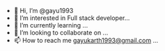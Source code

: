 - 👋 Hi, I’m @gayu1993
- 👀 I’m interested in Full stack developer...
- 🌱 I’m currently learning ...
- 💞️ I’m looking to collaborate on ...
- 📫 How to reach me gayukarth1993@gmail.com ...

<!---
gayu1993/gayu1993 is a ✨ special ✨ repository because its `README.md` (this file) appears on your GitHub profile.
You can click the Preview link to take a look at your changes.
--->
